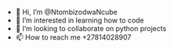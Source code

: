 - 👋 Hi, I’m @NtombizodwaNcube
- 👀 I’m interested in learning how to code
- 💞️ I’m looking to collaborate on python projects
- 📫 How to reach me +27814028907

<!---
NtombizodwaNcube/NtombizodwaNcube is a ✨ special ✨ repository because its `README.md` (this file) appears on your GitHub profile.
You can click the Preview link to take a look at your changes.
--->

